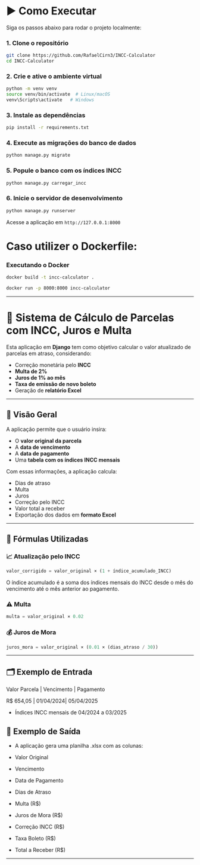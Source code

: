 
# ▶️ Como Executar

Siga os passos abaixo para rodar o projeto localmente:

### 1. Clone o repositório

```bash
git clone https://github.com/RafaelCirn3/INCC-Calculator
cd INCC-Calculator
```

### 2. Crie e ative o ambiente virtual

```bash
python -m venv venv
source venv/bin/activate  # Linux/macOS
venv\Scripts\activate   # Windows
```

### 3. Instale as dependências

```bash
pip install -r requirements.txt
```

### 4. Execute as migrações do banco de dados

```bash
python manage.py migrate
```

### 5. Popule o banco com os índices INCC

```bash
python manage.py carregar_incc
```

### 6. Inicie o servidor de desenvolvimento

```bash
python manage.py runserver
```

Acesse a aplicação em `http://127.0.0.1:8000`


# Caso utilizer o Dockerfile: 
###  Executando o Docker

```bash
docker build -t incc-calculator . 
```

```bash
docker run -p 8000:8000 incc-calculator 
```

---
# 🧮 Sistema de Cálculo de Parcelas com INCC, Juros e Multa

Esta aplicação em **Django** tem como objetivo calcular o valor atualizado de parcelas em atraso, considerando:

- Correção monetária pelo **INCC**
- **Multa de 2%**
- **Juros de 1% ao mês**
- **Taxa de emissão de novo boleto**
- Geração de **relatório Excel**

---

## 📌 Visão Geral

A aplicação permite que o usuário insira:
- O **valor original da parcela**
- A **data de vencimento**
- A **data de pagamento**
- Uma **tabela com os índices INCC mensais**

Com essas informações, a aplicação calcula:
- Dias de atraso
- Multa
- Juros
- Correção pelo INCC
- Valor total a receber
- Exportação dos dados em **formato Excel**

---

## 🧾 Fórmulas Utilizadas

### 📈 Atualização pelo INCC
```python
valor_corrigido = valor_original × (1 + índice_acumulado_INCC)
```

O índice acumulado é a soma dos índices mensais do INCC desde o mês do vencimento até o mês anterior ao pagamento.

### ⚠️ Multa
```python
multa = valor_original × 0.02
```

### 💰 Juros de Mora
```python
juros_mora = valor_original × (0.01 × (dias_atraso / 30))
```

---

## 🗂️ Exemplo de Entrada

Valor Parcela |	Vencimento	| Pagamento 

R$ 654,05 |	01/04/2024| 05/04/2025

- Índices INCC mensais de 04/2024 a 03/2025

## 🧾 Exemplo de Saída
- A aplicação gera uma planilha .xlsx com as colunas:

- Valor Original
- Vencimento
- Data de Pagamento
- Dias de Atraso
- Multa (R$)
- Juros de Mora (R$)
- Correção INCC (R$)
- Taxa Boleto (R$)
- Total a Receber (R$)

---
